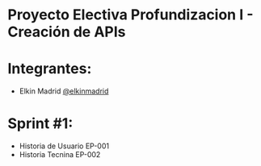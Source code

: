 # Proyecto Electiva Profundizacion I - Creación de APIs 

# Integrantes: 
- Elkin Madrid  [@elkinmadrid](https://github.com/elkinmadrid)

# Sprint #1: 
- Historia de Usuario EP-001
- Historia Tecnina EP-002
